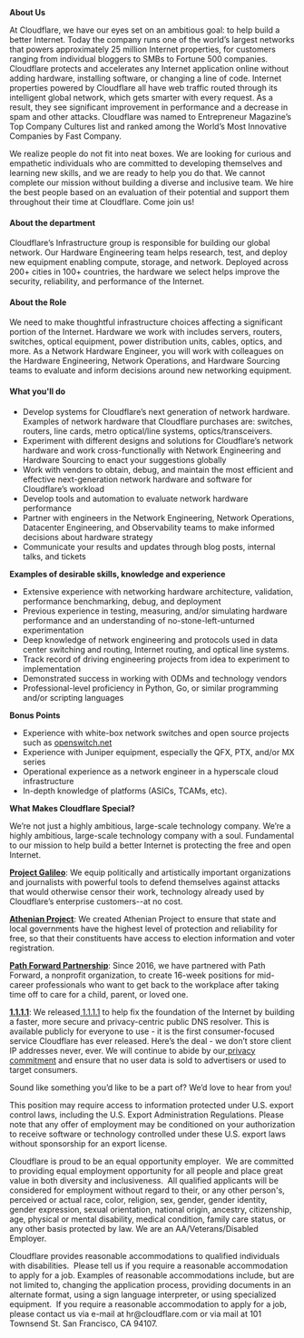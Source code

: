 <div class="content-intro">
	<div><strong>About Us</strong></div>
	<div>
		<p><span style="font-weight: 400;">At Cloudflare, we have our eyes set on an ambitious goal: to help build a better Internet. Today the company runs one of the world’s largest networks that powers approximately 25 million Internet properties, for customers ranging from individual bloggers to SMBs to Fortune 500 companies. Cloudflare protects and accelerates any Internet application online without adding hardware, installing software, or changing a line of code. Internet properties powered by Cloudflare all have web traffic routed through its intelligent global network, which gets smarter with every request. As a result, they see significant improvement in performance and a decrease in spam and other attacks. Cloudflare was named to Entrepreneur Magazine’s Top Company Cultures list and ranked among the World’s Most Innovative Companies by Fast Company.</span><span style="font-weight: 400;">&nbsp;</span></p>
		<p><span style="font-weight: 400;">We realize people do not fit into neat boxes. We are looking for curious and empathetic individuals who are committed to developing themselves and learning new skills, and we are ready to help you do that. We cannot complete our mission without building a diverse and inclusive team. We hire the best people based on an evaluation of their potential and support them throughout their time at Cloudflare. Come join us!&nbsp;</span></p>
	</div>
</div>
<h4>About the department</h4>
<p><span style="font-weight: 400;">Cloudflare’s Infrastructure group is responsible for building our global network. Our Hardware Engineering team helps research, test, and deploy new equipment enabling compute, storage, and network. Deployed across 200+ cities in 100+ countries, the hardware we select helps improve the security, reliability, and performance of the Internet.</span></p>
<h4><strong>About the Role</strong></h4>
<p><span style="font-weight: 400;">We need to make thoughtful infrastructure choices affecting a significant portion of the Internet. Hardware we work with includes servers, routers, switches, optical equipment, power distribution units, cables, optics, and more. As a Network Hardware Engineer, you will work with colleagues on the Hardware Engineering, Network Operations, and Hardware Sourcing teams to evaluate and inform decisions around new networking equipment.</span></p>
<h4>What you'll do</h4>
<ul>
	<li style="font-weight: 400;"><span style="font-weight: 400;">Develop systems for Cloudflare’s next generation of network hardware. Examples of network hardware that Cloudflare purchases are: switches, routers, line cards, metro optical/line systems, optics/transceivers.</span></li>
	<li style="font-weight: 400;"><span style="font-weight: 400;">Experiment with different designs and solutions for Cloudflare’s network hardware and work cross-functionally with Network Engineering and Hardware Sourcing to enact your suggestions globally</span></li>
	<li style="font-weight: 400;"><span style="font-weight: 400;">Work with vendors to obtain, debug, and maintain the most efficient and effective next-generation network hardware and software for Cloudflare’s workload</span></li>
	<li style="font-weight: 400;"><span style="font-weight: 400;">Develop tools and automation to evaluate network hardware performance</span></li>
	<li style="font-weight: 400;"><span style="font-weight: 400;">Partner with engineers in the Network Engineering, Network Operations, Datacenter Engineering, and Observability teams to make informed decisions about hardware strategy</span></li>
	<li style="font-weight: 400;"><span style="font-weight: 400;">Communicate your results and updates through blog posts, internal talks, and tickets</span></li>
</ul>
<p><strong>Examples of desirable skills, knowledge and experience</strong></p>
<ul>
	<li style="font-weight: 400;"><span style="font-weight: 400;">Extensive experience with networking hardware architecture, validation, performance benchmarking, debug, and deployment</span></li>
	<li style="font-weight: 400;"><span style="font-weight: 400;">Previous experience in testing, measuring, and/or simulating hardware performance and an understanding of no-stone-left-unturned experimentation</span></li>
	<li style="font-weight: 400;"><span style="font-weight: 400;">Deep knowledge of network engineering and protocols used in data center switching and routing, Internet routing, and optical line systems.</span></li>
	<li style="font-weight: 400;"><span style="font-weight: 400;">Track record of driving engineering projects from idea to experiment to implementation</span></li>
	<li style="font-weight: 400;"><span style="font-weight: 400;">Demonstrated success in working with ODMs and technology vendors</span></li>
	<li style="font-weight: 400;"><span style="font-weight: 400;">Professional-level proficiency in Python, Go, or similar programming and/or scripting languages</span></li>
</ul>
<p><strong>Bonus Points</strong></p>
<ul>
	<li style="font-weight: 400;"><span style="font-weight: 400;">Experience with white-box network switches and open source projects such as </span><a href="https://www.openswitch.net/"><span style="font-weight: 400;">openswitch.net</span></a></li>
	<li style="font-weight: 400;"><span style="font-weight: 400;">Experience with Juniper equipment, especially the QFX, PTX, and/or MX series</span></li>
	<li style="font-weight: 400;"><span style="font-weight: 400;">Operational experience as a network engineer in a hyperscale cloud infrastructure</span></li>
	<li style="font-weight: 400;"><span style="font-weight: 400;">In-depth knowledge of platforms (ASICs, TCAMs, etc).&nbsp;</span></li>
</ul>
<div class="content-conclusion">
	<p><strong>What Makes Cloudflare Special?</strong></p>
	<p><span style="font-weight: 400;">We’re not just a highly ambitious, large-scale technology company. We’re a highly ambitious, large-scale technology company with a soul. Fundamental to our mission to help build a better Internet is protecting the free and open Internet.</span></p>
	<p><a href="https://blog.cloudflare.com/protecting-free-expression-online/"><strong>Project Galileo</strong></a><span style="font-weight: 400;">: We equip politically and artistically important organizations and journalists with powerful tools to defend themselves against attacks that would otherwise censor their work, technology already used by Cloudflare’s enterprise customers--at no cost.</span></p>
	<p><strong><a href="https://www.cloudflare.com/athenian/">Athenian Project</a></strong><span style="font-weight: 400;">: We created Athenian Project to ensure that state and local governments have the highest level of protection and reliability for free, so that their constituents have access to election information and voter registration.</span></p>
	<p><a href="https://blog.cloudflare.com/tag/path-forward/"><strong>Path Forward Partnership</strong></a><span style="font-weight: 400;">: Since 2016, we have partnered with Path Forward, a nonprofit organization, to create 16-week positions for mid-career professionals who want to get back to the workplace after taking time off to care for a child, parent, or loved one.</span></p>
	<p><a href="https://1.1.1.1/"><strong>1.1.1.1</strong></a><span style="font-weight: 400;">: We released</span><a href="https://1.1.1.1/"> <span style="font-weight: 400;">1.1.1.1</span></a><span style="font-weight: 400;"> to help fix the foundation of the Internet by building a faster, more secure and privacy-centric public DNS resolver. This is available publicly for everyone to use - it is the first consumer-focused service Cloudflare has ever released. Here’s the deal - we don’t store client IP addresses never, ever. We will continue to abide by our</span><a href="https://developers.cloudflare.com/1.1.1.1/privacy/public-dns-resolver"> privacy commitment</a><span style="font-weight: 400;"> and ensure that no user data is sold to advertisers or used to target consumers.</span></p>
	<p><span style="font-weight: 400;">Sound like something you’d like to be a part of? We’d love to hear from you!</span></p>
	<p><span style="font-weight: 400;">This position may require access to information protected under U.S. export control laws, including the U.S. Export Administration Regulations. Please note that any offer of employment may be conditioned on your authorization to receive software or technology controlled under these U.S. export laws without sponsorship for an export license.</span></p>
	<p><span style="font-weight: 400;">Cloudflare is proud to be an equal opportunity employer. &nbsp;We are committed to providing equal employment opportunity for all people and place great value in both diversity and inclusiveness. &nbsp;All qualified applicants will be considered for employment without regard to their, or any other person's, perceived or actual</span> <span style="font-weight: 400;">race, color, religion, sex, gender, gender identity, gender expression, sexual orientation, national origin, ancestry, citizenship, age, physical or mental disability, medical condition, family care status, or any other basis protected by law. </span><span style="font-weight: 400;">We are an AA/Veterans/Disabled Employer.</span></p>
	<p><span style="font-weight: 400;">Cloudflare provides reasonable accommodations to qualified individuals with disabilities. &nbsp;Please tell us if you require a reasonable accommodation to apply for a job. Examples of reasonable accommodations include, but are not limited to, changing the application process, providing documents in an alternate format, using a sign language interpreter, or using specialized equipment. &nbsp;If you require a reasonable accommodation to apply for a job, please contact us via e-mail at </span><span style="font-weight: 400;">hr@cloudflare.com</span><span style="font-weight: 400;"> or via mail at 101 Townsend St. San Francisco, CA 94107.</span></p>
</div>